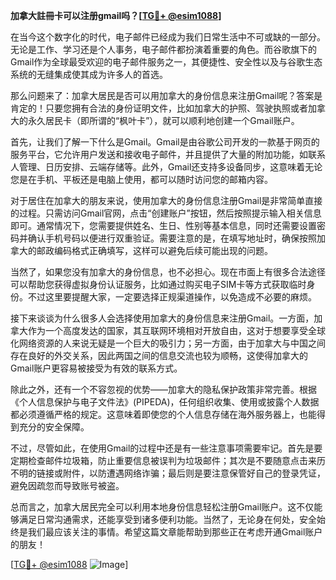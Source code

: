 **加拿大註冊卡可以注册gmail吗？[[TG💪+ @esim1088](https://t.me/s/esim1088)]**

在当今这个数字化的时代，电子邮件已经成为我们日常生活中不可或缺的一部分。无论是工作、学习还是个人事务，电子邮件都扮演着重要的角色。而谷歌旗下的Gmail作为全球最受欢迎的电子邮件服务之一，其便捷性、安全性以及与谷歌生态系统的无缝集成使其成为许多人的首选。

那么问题来了：加拿大居民是否可以用加拿大的身份信息来注册Gmail呢？答案是肯定的！只要您拥有合法的身份证明文件，比如加拿大的护照、驾驶执照或者加拿大的永久居民卡（即所谓的“枫叶卡”），就可以顺利地创建一个Gmail账户。

首先，让我们了解一下什么是Gmail。Gmail是由谷歌公司开发的一款基于网页的服务平台，它允许用户发送和接收电子邮件，并且提供了大量的附加功能，如联系人管理、日历安排、云端存储等。此外，Gmail还支持多设备同步，这意味着无论您是在手机、平板还是电脑上使用，都可以随时访问您的邮箱内容。

对于居住在加拿大的朋友来说，使用加拿大的身份信息注册Gmail是非常简单直接的过程。只需访问Gmail官网，点击“创建账户”按钮，然后按照提示输入相关信息即可。通常情况下，您需要提供姓名、生日、性别等基本信息，同时还需要设置密码并确认手机号码以便进行双重验证。需要注意的是，在填写地址时，确保按照加拿大的邮政编码格式正确填写，这样可以避免后续可能出现的问题。

当然了，如果您没有加拿大的身份信息，也不必担心。现在市面上有很多合法途径可以帮助您获得虚拟身份认证服务，比如通过购买电子SIM卡等方式获取临时身份。不过这里要提醒大家，一定要选择正规渠道操作，以免造成不必要的麻烦。

接下来谈谈为什么很多人会选择使用加拿大的身份信息来注册Gmail。一方面，加拿大作为一个高度发达的国家，其互联网环境相对开放自由，这对于想要享受全球化网络资源的人来说无疑是一个巨大的吸引力；另一方面，由于加拿大与中国之间存在良好的外交关系，因此两国之间的信息交流也较为顺畅，这使得加拿大的Gmail账户更容易被接受为有效的联系方式。

除此之外，还有一个不容忽视的优势——加拿大的隐私保护政策非常完善。根据《个人信息保护与电子文件法》(PIPEDA)，任何组织收集、使用或披露个人数据都必须遵循严格的规定。这意味着即使您的个人信息存储在海外服务器上，也能得到充分的安全保障。

不过，尽管如此，在使用Gmail的过程中还是有一些注意事项需要牢记。首先是要定期检查邮件垃圾箱，防止重要信息被误判为垃圾邮件；其次是不要随意点击来历不明的链接或附件，以防遭遇网络诈骗；最后则是要注意保管好自己的登录凭证，避免因疏忽而导致账号被盗。

总而言之，加拿大居民完全可以利用本地身份信息轻松注册Gmail账户。这不仅能够满足日常沟通需求，还能享受到诸多便利功能。当然了，无论身在何处，安全始终是我们最应该关注的事情。希望这篇文章能帮助到那些正在考虑开通Gmail账户的朋友！

[[TG💪+ @esim1088](https://t.me/s/esim1088) ![Image](https://i.postimg.cc/4NQfJmqS/Snipaste-2025-05-13-00-14-12.png)]